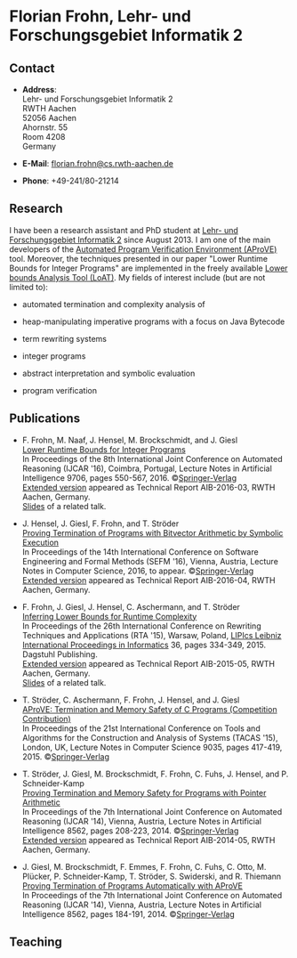 ---
---

# Florian Frohn, Lehr- und Forschungsgebiet Informatik 2

## Contact

* **Address**:  
  Lehr- und Forschungsgebiet Informatik 2  
  RWTH Aachen  
  52056 Aachen  
  Ahornstr. 55  
  Room 4208  
  Germany

* **E-Mail**: florian.frohn@cs.rwth-aachen.de
* **Phone**: +49-241/80-21214

## Research

I have been a research assistant and PhD student at [Lehr- und Forschungsgebiet Informatik 2](http://www-i2.informatik.rwth-aachen.de/lufgi2) since August 2013.
I am one of the main developers of the [Automated Program Verification Environment (AProVE)](http://aprove.informatik.rwth-aachen.de/) tool.
Moreover, the techniques presented in our paper "Lower Runtime Bounds for Integer Programs" are implemented in the freely available [Lower bounds Analysis Tool (LoAT)](https://github.com/aprove-developers/LoAT).
My fields of interest include (but are not limited to): 


* automated termination and complexity analysis of
 * heap-manipulating imperative programs with a focus on Java Bytecode
 * term rewriting systems
 * integer programs

* abstract interpretation and symbolic evaluation

* program verification

## Publications

* F. Frohn, M. Naaf, J. Hensel, M. Brockschmidt, and J. Giesl  
  [Lower Runtime Bounds for Integer Programs](http://verify.rwth-aachen.de/giesl/papers/IJCAR2016.pdf)  
  In Proceedings of the 8th International Joint Conference on Automated Reasoning (IJCAR '16), Coimbra, Portugal, Lecture Notes in Artificial Intelligence 9706, pages 550-567, 2016. ©[Springer-Verlag](http://www.springer.de/comp/lncs/index.html)  
  [Extended version](http://sunsite.informatik.rwth-aachen.de/Publications/AIB/2016/2016-03.pdf) appeared as Technical Report AIB-2016-03, RWTH Aachen, Germany.  
  [Slides](https://ffrohn.github.io/lower_bounds_its_slides.pdf) of a related talk.

* J. Hensel, J. Giesl, F. Frohn, and T. Ströder  
  [Proving Termination of Programs with Bitvector Arithmetic by Symbolic Execution](http://verify.rwth-aachen.de/giesl/papers/SEFM16.pdf)  
  In Proceedings of the 14th International Conference on Software Engineering and Formal Methods (SEFM '16), Vienna, Austria, Lecture Notes in Computer Science, 2016, to appear. ©[Springer-Verlag](http://www.springer.de/comp/lncs/index.html)  
  [Extended version](http://sunsite.informatik.rwth-aachen.de/Publications/AIB/2016/2016-04.pdf) appeared as Technical Report AIB-2016-04, RWTH Aachen, Germany.

* F. Frohn, J. Giesl, J. Hensel, C. Aschermann, and T. Ströder  
  [Inferring Lower Bounds for Runtime Complexity](http://verify.rwth-aachen.de/giesl/papers/RTA2015.pdf)  
  In Proceedings of the 26th International Conference on Rewriting Techniques and Applications (RTA '15), Warsaw, Poland, [LIPIcs Leibniz International Proceedings in Informatics](http://www.dagstuhl.de/en/publications/lipics/) 36, pages 334-349, 2015. Dagstuhl Publishing.  
  [Extended version](http://sunsite.informatik.rwth-aachen.de/Publications/AIB/2015/2015-05.pdf) appeared as Technical Report AIB-2015-05, RWTH Aachen, Germany.  
  [Slides](http://verify.rwth-aachen.de/giesl/papers/talkLowerBounds.pdf) of a related talk. 

* T. Ströder, C. Aschermann, F. Frohn, J. Hensel, and J. Giesl  
  [AProVE: Termination and Memory Safety of C Programs (Competition Contribution)](http://verify.rwth-aachen.de/giesl/papers/SVCOMP2015.pdf)  
  In Proceedings of the 21st International Conference on Tools and Algorithms for the Construction and Analysis of Systems (TACAS '15), London, UK, Lecture Notes in Computer Science 9035, pages 417-419, 2015. ©[Springer-Verlag](http://www.springer.de/comp/lncs/index.html)

* T. Ströder, J. Giesl, M. Brockschmidt, F. Frohn, C. Fuhs, J. Hensel, and P. Schneider-Kamp  
  [Proving Termination and Memory Safety for Programs with Pointer Arithmetic](http://verify.rwth-aachen.de/giesl/papers/IJCAR14-LLVM.pdf)  
  In Proceedings of the 7th International Joint Conference on Automated Reasoning (IJCAR '14), Vienna, Austria, Lecture Notes in Artificial Intelligence 8562, pages 208-223, 2014. ©[Springer-Verlag](http://www.springer.de/comp/lncs/index.html)  
  [Extended version](http://verify.rwth-aachen.de/giesl/papers/aib-2014-05.pdf) appeared as Technical Report AIB-2014-05, RWTH Aachen, Germany.

* J. Giesl, M. Brockschmidt, F. Emmes, F. Frohn, C. Fuhs, C. Otto, M. Plücker, P. Schneider-Kamp, T. Ströder, S. Swiderski, and   R. Thiemann  
  [Proving Termination of Programs Automatically with AProVE](http://verify.rwth-aachen.de/giesl/papers/IJCAR14-AProVE.pdf)  
  In Proceedings of the 7th International Joint Conference on Automated Reasoning (IJCAR '14), Vienna, Austria, Lecture Notes in Artificial Intelligence 8562, pages 184-191, 2014. ©[Springer-Verlag](http://www.springer.de/comp/lncs/index.html) 

## Teaching
